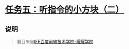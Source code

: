 # [任务五：听指令的小方块（二）](https://mayfulq.github.io/ife2017/YaoYao/task-5/index.html)
## 说明
>题目来自[IFE百度前端技术学院-耀耀学院](http://ife.baidu.com/course/detail/id/112)